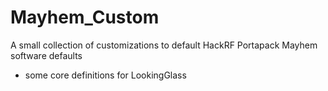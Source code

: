 # Mayhem_Custom

A small collection of customizations to default HackRF Portapack Mayhem software defaults


- some core definitions for LookingGlass
 
